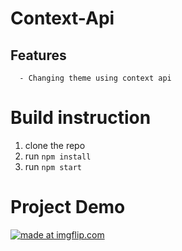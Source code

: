 # Context-Api

##  Features
      - Changing theme using context api

# Build instruction
1.  clone the repo
2.  run `npm install`
3.  run `npm start`


 # Project Demo
<a href="https://imgflip.com/gif/2mn6sh"><img src="https://imgflip.com/gif/2mn6sh" title="made at imgflip.com"/></a> 
